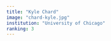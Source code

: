 ```yaml
---
title: "Kyle Chard"
image: "chard-kyle.jpg"
institution: "University of Chicago"
ranking: 3
---
```

